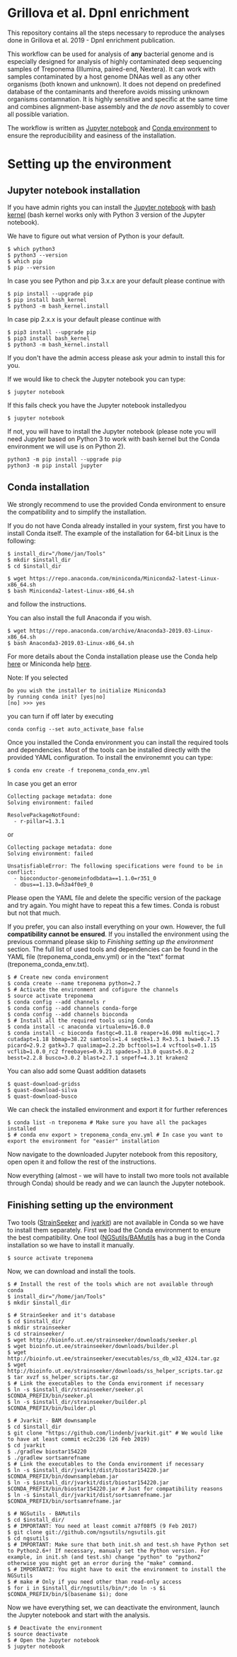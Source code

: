 # Grillova et al. DpnI enrichment 
This repository contains all the steps necessary to reproduce the analyses done in Grillova et al. 2019 - DpnI enrichment publication. 

This workflow can be used for analysis of **any** bacterial genome and is especially designed for analysis of highly contaminated deep sequencing samples of Treponema (Illumina, paired-end, Nextera). It can work with samples contaminated by a host genome DNAas well as any other organisms (both known and unknown). It does not depend on predefined database of the contaminants and therefore avoids missing unknown organisms contamnation. It is highly sensitive and specific at the same time and combines alignment-base assembly and the *de novo* assembly to cover all possible variation.

The workflow is written as [Jupyter notebook](https://jupyter.org/) and [Conda environment](https://conda.io/docs/) to ensure the reproducibility and easiness of the installation.

# Setting up the environment

## Jupyter notebook installation
If you have admin rights you can install the [Jupyter notebook](https://jupyter.org/) with [bash kernel](https://pypi.org/project/bash_kernel/) (bash kernel works only with Python 3 version of the Jupyter notebook).

We have to figure out what version of Python is your default.

```
$ which python3
$ python3 --version
$ which pip
$ pip --version
```

In case you see Python and pip 3.x.x are your default please continue with

```
$ pip install --upgrade pip
$ pip install bash_kernel
$ python3 -m bash_kernel.install
```

In case pip 2.x.x is your default please continue with

```
$ pip3 install --upgrade pip
$ pip3 install bash_kernel
$ python3 -m bash_kernel.install
```

If you don't have the admin access please ask your admin to install this for you.

If we would like to check the Jupyter notebook you can type:

```
$ jupyter notebook
```

If this fails check you have the Jupyter notebook installedyou

```
$ jupyter notebook
```

If not, you will have to install the Jupyter notebook (please note you will need Jupyter based on Python 3 to work with bash kernel but the Conda environment we will use is on Python 2).

```
python3 -m pip install --upgrade pip
python3 -m pip install jupyter
```

## Conda installation
We strongly recommend to use the provided Conda environment to ensure the compatibility and to simplify the installation. 

If you do not have Conda already installed in your system, first you have to install Conda itself. The example of the installation for 64-bit Linux is the following:

```
$ install_dir="/home/jan/Tools"
$ mkdir $install_dir
$ cd $install_dir

$ wget https://repo.anaconda.com/miniconda/Miniconda2-latest-Linux-x86_64.sh
$ bash Miniconda2-latest-Linux-x86_64.sh
```

and follow the instructions. 

You can also install the full Anaconda if you wish. 

```
$ wget https://repo.anaconda.com/archive/Anaconda3-2019.03-Linux-x86_64.sh
$ bash Anaconda3-2019.03-Linux-x86_64.sh
```

For more details about the Conda installation please use the Conda help [here](https://conda.io/docs/user-guide/install/index.html) or Miniconda help [here](https://docs.conda.io/en/latest/miniconda.html).

Note: If you selected 

```
Do you wish the installer to initialize Miniconda3
by running conda init? [yes|no]
[no] >>> yes
```

you can turn if off later by executing

```
conda config --set auto_activate_base false
```

Once you installed the Conda environment you can install the required tools and dependencies. Most of the tools can be installed directly with the provided YAML configuration. To install the environemnt you can type:

```
$ conda env create -f treponema_conda_env.yml
```

In case you get an error

```
Collecting package metadata: done
Solving environment: failed

ResolvePackageNotFound:
  - r-pillar=1.3.1
```
or
```
Collecting package metadata: done
Solving environment: failed

UnsatisfiableError: The following specifications were found to be in conflict:
  - bioconductor-genomeinfodbdata==1.1.0=r351_0
  - dbus==1.13.0=h3a4f0e9_0
```

Please open the YAML file and delete the specific version of the package and try again. You might have to repeat this a few times. Conda is robust but not that much. 

If you prefer, you can also install everything on your own. However, the full **compatibility cannot be ensured**. If you installed the environment using the previous command please skip to *Finishing setting up the environment* section. The full list of used tools and dependencies can be found in the YAML file (treponema_conda_env.yml) or in the "text" format (treponema_conda_env.txt). 

```
$ # Create new conda environment
$ conda create --name treponema python=2.7
$ # Activate the environment and cofigure the channels
$ source activate treponema
$ conda config --add channels r
$ conda config --add channels conda-forge
$ conda config --add channels bioconda
$ # Install all the required tools using Conda
$ conda install -c anaconda virtualenv=16.0.0
$ conda install -c bioconda fastqc=0.11.8 reaper=16.098 multiqc=1.7 cutadapt=1.18 bbmap=38.22 samtools=1.4 seqtk=1.3 R=3.5.1 bwa=0.7.15 picard=2.9.2 gatk=3.7 qualimap=2.2.2b bcftools=1.4 vcftools=0.1.15 vcflib=1.0.0_rc2 freebayes=0.9.21 spades=3.13.0 quast=5.0.2 besst=2.2.8 busco=3.0.2 blast=2.7.1 snpeff=4.3.1t kraken2
```

You can also add some Quast addition datasets 

```
$ quast-download-gridss
$ quast-download-silva
$ quast-download-busco
```

We can check the installed environment and export it for further references

```
$ conda list -n treponema # Make sure you have all the packages installed
$ # conda env export > treponema_conda_env.yml # In case you want to export the environment for "easier" installation
```

Now navigate to the downloaded Jupyter notebook from this repository, open open it and follow the rest of the instructions.

Now everything (almost - we will have to install two more tools not available through Conda) should be ready and we can launch the Jupyter notebook. 

## Finishing setting up the environment
Two tools ([StrainSeeker](http://bioinfo.ut.ee/strainseeker/) and [jvarkit](https://github.com/lindenb/jvarkit)) are not available in Conda so we have to install them separately. First we load the Conda environment to ensure the best compatibility. One tool ([NGSutils/BAMutils](https://github.com/ngsutils/ngsutils) has a bug in the Conda installation so we have to install it manually.

```
$ source activate treponema
```

Now, we can download and install the tools. 

```
$ # Install the rest of the tools which are not available through conda
$ install_dir="/home/jan/Tools"
$ mkdir $install_dir

$ # StrainSeeker and it's database
$ cd $install_dir/
$ mkdir strainseeker
$ cd strainseeker/
$ wget http://bioinfo.ut.ee/strainseeker/downloads/seeker.pl
$ wget bioinfo.ut.ee/strainseeker/downloads/builder.pl
$ wget http://bioinfo.ut.ee/strainseeker/executables/ss_db_w32_4324.tar.gz
$ wget http://bioinfo.ut.ee/strainseeker/downloads/ss_helper_scripts.tar.gz
$ tar xvzf ss_helper_scripts.tar.gz
$ # Link the executables to the Conda environment if necessary
$ ln -s $install_dir/strainseeker/seeker.pl $CONDA_PREFIX/bin/seeker.pl
$ ln -s $install_dir/strainseeker/builder.pl $CONDA_PREFIX/bin/builder.pl

$ # Jvarkit - BAM downsample
$ cd $install_dir
$ git clone "https://github.com/lindenb/jvarkit.git" # We would like to have at least commit ec2c236 (26 Feb 2019)
$ cd jvarkit
$ ./gradlew biostar154220
$ ./gradlew sortsamrefname
$ # Link the executables to the Conda environment if necessary
$ ln -s $install_dir/jvarkit/dist/biostar154220.jar $CONDA_PREFIX/bin/downsamplebam.jar
$ ln -s $install_dir/jvarkit/dist/biostar154220.jar $CONDA_PREFIX/bin/biostar154220.jar # Just for compatibility reasons
$ ln -s $install_dir/jvarkit/dist/sortsamrefname.jar $CONDA_PREFIX/bin/sortsamrefname.jar

$ # NGSutils - BAMutils
$ cd $install_dir/
$ # IMPORTANT: You need at least commit a7f08f5 (9 Feb 2017)
$ git clone git://github.com/ngsutils/ngsutils.git
$ cd ngsutils
$ # IMPORTANT: Make sure that both init.sh and test.sh have Python set to Python2.6+! If necessary, manualy set the Python version. For example, in init.sh (and test.sh) change "python" to "python2" otherwise you might get an error during the "make" command.
$ # IMPORTANT2: You might have to exit the environment to install the NGSutils
$ # make # Only if you need other than read-only access
$ for i in $install_dir/ngsutils/bin/*;do ln -s $i $CONDA_PREFIX/bin/$(basename $i); done
```
 
Now we have everything set, we can deactivate the environment, launch the Jupyter notebook and start with the analysis.

```
$ # Deactivate the environment
$ source deactivate
$ # Open the Jupyter notebook
$ jupyter notebook
```
